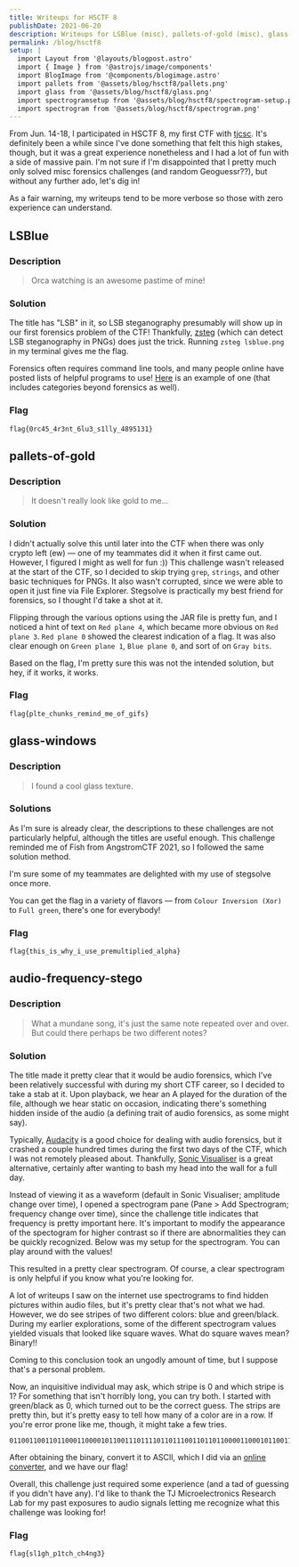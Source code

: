 ```yaml
---
title: Writeups for HSCTF 8
publishDate: 2021-06-20
description: Writeups for LSBlue (misc), pallets-of-gold (misc), glass-windows (misc), audio-frequency-stego (misc).
permalink: /blog/hsctf8
setup: |
  import Layout from '@layouts/blogpost.astro'
  import { Image } from '@astrojs/image/components'
  import BlogImage from '@components/blogimage.astro'
  import pallets from '@assets/blog/hsctf8/pallets.png'
  import glass from '@assets/blog/hsctf8/glass.png'
  import spectrogramsetup from '@assets/blog/hsctf8/spectrogram-setup.png'
  import spectrogram from '@assets/blog/hsctf8/spectrogram.png'
---
```


From Jun. 14-18, I participated in HSCTF 8, my first CTF with [tjcsc](https://ctftime.org/team/53812). It's definitely been a while since I've done something that felt this high stakes, though, but it was a great experience nonetheless and I had a lot of fun with a side of massive pain. I'm not sure if I'm disappointed that I pretty much only solved misc forensics challenges (and random Geoguessr??), but without any further ado, let's dig in!

As a fair warning, my writeups tend to be more verbose so those with zero experience can understand.

## LSBlue

### Description

> Orca watching is an awesome pastime of mine!

### Solution

The title has "LSB" in it, so LSB steganography presumably will show up in our first forensics problem of the CTF! Thankfully, [zsteg](https://github.com/zed-0xff/zsteg) (which can detect LSB steganography in PNGs) does just the trick. Running `zsteg lsblue.png` in my terminal gives me the flag.

Forensics often requires command line tools, and many people online have posted lists of helpful programs to use! [Here](https://github.com/apsdehal/awesome-ctf/blob/master/README.md) is an example of one (that includes categories beyond forensics as well).

### Flag

```
flag{0rc45_4r3nt_6lu3_s1lly_4895131}
```

## pallets-of-gold

### Description

> It doesn't really look like gold to me...

### Solution

I didn't actually solve this until later into the CTF when there was only crypto left (ew) &mdash; one of my teammates did it when it first came out. However, I figured I might as well for fun :)) This challenge wasn't released at the start of the CTF, so I decided to skip trying `grep`, `strings`, and other basic techniques for PNGs. It also wasn't corrupted, since we were able to open it just fine via File Explorer. Stegsolve is practically my best friend for forensics, so I thought I'd take a shot at it.

Flipping through the various options using the JAR file is pretty fun, and I noticed a hint of text on `Red plane 4`, which became more obvious on `Red plane 3`. `Red plane 0` showed the clearest indication of a flag. It was also clear enough on `Green plane 1`, `Blue plane 0`, and sort of on `Gray bits`.

Based on the flag, I'm pretty sure this was not the intended solution, but hey, if it works, it works.

<BlogImage src={pallets} alt="Red plane 0 served my purpose!" />

### Flag

```
flag{plte_chunks_remind_me_of_gifs}
```

## glass-windows

### Description

> I found a cool glass texture.

### Solutions

As I'm sure is already clear, the descriptions to these challenges are not particularly helpful, although the titles are useful enough. This challenge reminded me of Fish from AngstromCTF 2021, so I followed the same solution method.

I'm sure some of my teammates are delighted with my use of stegsolve once more.

You can get the flag in a variety of flavors &mdash; from `Colour Inversion (Xor)` to `Full green`, there's one for everybody!

<BlogImage src={glass} alt="Colour Inversion (Xor) was pretty clean" />

### Flag

```
flag{this_is_why_i_use_premultiplied_alpha}
```

## audio-frequency-stego

### Description

> What a mundane song, it's just the same note repeated over and over. But could there perhaps be two different notes?

### Solution

The title made it pretty clear that it would be audio forensics, which I've been relatively successful with during my short CTF career, so I decided to take a stab at it. Upon playback, we hear an A played for the duration of the file, although we hear static on occasion, indicating there's something hidden inside of the audio (a defining trait of audio forensics, as some might say).

Typically, [Audacity](https://www.audacityteam.org/) is a good choice for dealing with audio forensics, but it crashed a couple hundred times during the first two days of the CTF, which I was not remotely pleased about. Thankfully, [Sonic Visualiser](https://www.sonicvisualiser.org/) is a great alternative, certainly after wanting to bash my head into the wall for a full day.

Instead of viewing it as a waveform (default in Sonic Visualiser; amplitude change over time), I opened a spectrogram pane (Pane > Add Spectrogram; frequency change over time), since the challenge title indicates that frequency is pretty important here. It's important to modify the appearance of the spectogram for higher contrast so if there are abnormalities they can be quickly recognized. Below was my setup for the spectrogram. You can play around with the values!

<BlogImage src={spectrogramsetup} alt="spectrogram setup" />

This resulted in a pretty clear spectrogram. Of course, a clear spectrogram is only helpful if you know what you're looking for.

<BlogImage src={spectrogram} alt="spectrogram" />

A lot of writeups I saw on the internet use spectrograms to find hidden pictures within audio files, but it's pretty clear that's not what we had. However, we do see stripes of two different colors: blue and green/black. During my earlier explorations, some of the different spectrogram values yielded visuals that looked like square waves. What do square waves mean? Binary!!

Coming to this conclusion took an ungodly amount of time, but I suppose that's a personal problem.

Now, an inquisitive individual may ask, which stripe is 0 and which stripe is 1? For something that isn't horribly long, you can try both. I started with green/black as 0, which turned out to be the correct guess. The strips are pretty thin, but it's pretty easy to tell how many of a color are in a row. If you're error prone like me, though, it might take a few tries.

```
011001100110110001100001011001110111101101110011011011000011000101100111011010000101111101110000001100010111010001100011011010000101111101100011011010000011010001101110011001110011001101111101
```

After obtaining the binary, convert it to ASCII, which I did via an [online converter](https://www.rapidtables.com/convert/number/ascii-hex-bin-dec-converter.html), and we have our flag!

Overall, this challenge just required some experience (and a tad of guessing if you didn't have any). I'd like to thank the TJ Microelectronics Research Lab for my past exposures to audio signals letting me recognize what this challenge was looking for!

### Flag

```
flag{sl1gh_p1tch_ch4ng3}
```
